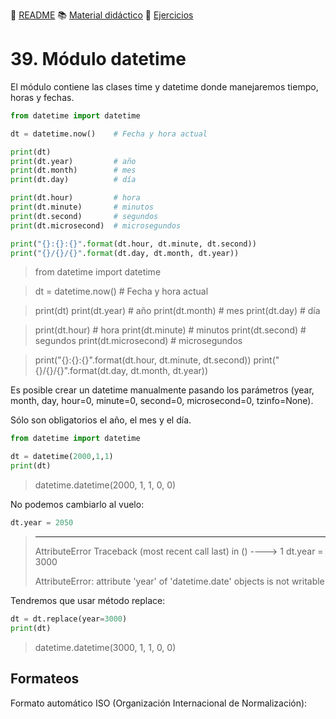:page_with_curl: [README](../README.md) :books: [Material didáctico](/documentation/indicedocu.md) :pencil: [Ejercicios](/tests/indicetests.md)

# 39. Módulo datetime


El módulo contiene las clases time y datetime donde manejaremos tiempo, horas y fechas.

````python
from datetime import datetime

dt = datetime.now()    # Fecha y hora actual

print(dt)
print(dt.year)         # año
print(dt.month)        # mes
print(dt.day)          # día

print(dt.hour)         # hora
print(dt.minute)       # minutos
print(dt.second)       # segundos
print(dt.microsecond)  # microsegundos

print("{}:{}:{}".format(dt.hour, dt.minute, dt.second))
print("{}/{}/{}".format(dt.day, dt.month, dt.year))
````
>from datetime import datetime

>dt = datetime.now()    # Fecha y hora actual

>print(dt)
>print(dt.year)         # año
>print(dt.month)        # mes
>print(dt.day)          # día

>print(dt.hour)         # hora
>print(dt.minute)       # minutos
>print(dt.second)       # segundos
>print(dt.microsecond)  # microsegundos

>print("{}:{}:{}".format(dt.hour, dt.minute, dt.second))
>print("{}/{}/{}".format(dt.day, dt.month, dt.year))

Es posible crear un datetime manualmente pasando los parámetros (year, month, day, hour=0, minute=0, second=0, microsecond=0, tzinfo=None).

Sólo son obligatorios el año, el mes y el día.


````python
from datetime import datetime

dt = datetime(2000,1,1)
print(dt)
````

> datetime.datetime(2000, 1, 1, 0, 0)

No podemos cambiarlo al vuelo:
````python
dt.year = 2050
````

>---------------------------------------------------------------------------
>AttributeError                            Traceback (most recent call last)
><ipython-input-18-f655491f2afa> in <module>()
>----> 1 dt.year = 3000
>
>AttributeError: attribute 'year' of 'datetime.date' objects is not writable

Tendremos que usar método replace:

````python
dt = dt.replace(year=3000)
print(dt)
````
> datetime.datetime(3000, 1, 1, 0, 0)

## Formateos
Formato automático ISO (Organización Internacional de Normalización):